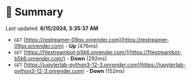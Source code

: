 # 📖 Summary
Last updated: **6/15/2024, 3:35:37 AM**

- `GET` [https://restreamer-09gx.onrender.com](https://restreamer-09gx.onrender.com) - **Up** (476ms)
- `GET` [https://filestreambot-b5k6.onrender.com/](https://filestreambot-b5k6.onrender.com/) - **Down** (292ms)
- `GET` [https://jupyterlab-python3-12-3.onrender.com](https://jupyterlab-python3-12-3.onrender.com) - **Down** (152ms)
